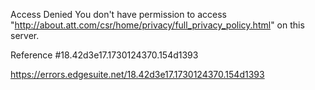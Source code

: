 Access Denied
You don't have permission to access "http://about.att.com/csr/home/privacy/full_privacy_policy.html" on this server.

Reference #18.42d3e17.1730124370.154d1393

https://errors.edgesuite.net/18.42d3e17.1730124370.154d1393